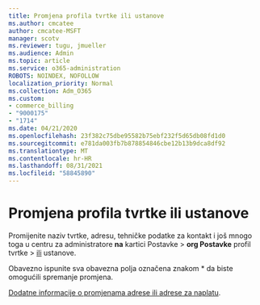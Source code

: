 ```yaml
---
title: Promjena profila tvrtke ili ustanove
ms.author: cmcatee
author: cmcatee-MSFT
manager: scotv
ms.reviewer: tugu, jmueller
ms.audience: Admin
ms.topic: article
ms.service: o365-administration
ROBOTS: NOINDEX, NOFOLLOW
localization_priority: Normal
ms.collection: Adm_O365
ms.custom:
- commerce_billing
- "9000175"
- "1714"
ms.date: 04/21/2020
ms.openlocfilehash: 23f382c75dbe95582b75ebf232f5d65db08fd1d0
ms.sourcegitcommit: e781da003fb7b878854846cbe12b13b9dca8df92
ms.translationtype: MT
ms.contentlocale: hr-HR
ms.lasthandoff: 08/31/2021
ms.locfileid: "58845890"
---
```

# <a name="change-organization-profile"></a>Promjena profila tvrtke ili ustanove

Promijenite naziv tvrtke, adresu, tehničke podatke za kontakt i još mnogo toga u centru za administratore **na** kartici Postavke  >  **org Postavke** profil tvrtke  >  [ili](https://admin.microsoft.com/AdminPortal/Home#/Settings/OrganizationProfile/:/Settings/L1/OrganizationInformation) ustanove.

Obavezno ispunite sva obavezna polja označena znakom * da biste omogućili spremanje promjena.

[Dodatne informacije o promjenama adrese ili adrese za naplatu](https://docs.microsoft.com/microsoft-365/admin/manage/change-address-contact-and-more).
